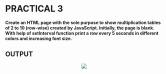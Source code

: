# PRACTICAL 3
**Create an HTML page with the sole purpose to show multiplication tables of 2 to 10 (row-wise)
created by JavaScript. Initially, the page is blank. With help of setInterval function print a row
every 5 seconds in different colors and increasing font size.**

## OUTPUT
<p align="center">
<img src="https://user-images.githubusercontent.com/68191677/193323516-f64d09ad-3c00-40a3-9f28-c77baf41a709.png"  />
</p>
